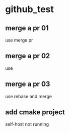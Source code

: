 # github_test

## merge a pr 01

use merge pr

## merge a pr 02

use

## merge a pr 03

use rebase and merge

## add cmake project

self-host not running
